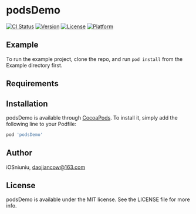 # podsDemo

[![CI Status](https://img.shields.io/travis/iOSniuniu/podsDemo.svg?style=flat)](https://travis-ci.org/iOSniuniu/podsDemo)
[![Version](https://img.shields.io/cocoapods/v/podsDemo.svg?style=flat)](https://cocoapods.org/pods/podsDemo)
[![License](https://img.shields.io/cocoapods/l/podsDemo.svg?style=flat)](https://cocoapods.org/pods/podsDemo)
[![Platform](https://img.shields.io/cocoapods/p/podsDemo.svg?style=flat)](https://cocoapods.org/pods/podsDemo)

## Example

To run the example project, clone the repo, and run `pod install` from the Example directory first.

## Requirements

## Installation

podsDemo is available through [CocoaPods](https://cocoapods.org). To install
it, simply add the following line to your Podfile:

```ruby
pod 'podsDemo'
```

## Author

iOSniuniu, daojiancow@163.com

## License

podsDemo is available under the MIT license. See the LICENSE file for more info.
